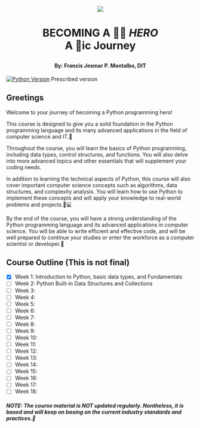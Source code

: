 
<p align="center">
  <img src="https://user-images.githubusercontent.com/65653238/212522749-e67eeb54-c942-4e35-a768-8374e61a5237.png"/>
<h1 align="center">BECOMING A 👨‍💻 <b><i>HERO</i></b>
<br>A 🐍ic Journey </br></p>

<h4 align="center">By: Francis Jesmar P. Montalbo, DIT</h4>

[![Python Version](https://img.shields.io/badge/python-3.8%2B-blue.svg)](https://www.python.org/downloads/release/python-380/) Prescribed version

## Greetings

<p>Welcome to your journey of becoming a Python programming hero!</p> 
<p>This course is designed to give you a solid foundation in the Python programming language and its many advanced applications in the field of computer science and IT.🚀</p>

<p>Throughout the course, you will learn the basics of Python programming, including data types, control structures, and functions. You will also delve into more advanced topics and other essentials that will supplement your coding needs.</p>

<p>In addition to learning the technical aspects of Python, this course will also cover important computer science concepts such as algorithms, data structures, and complexity analysis. You will learn how to use Python to implement these concepts and will apply your knowledge to real-world problems and projects.🤔💻</p>

<p>By the end of the course, you will have a strong understanding of the Python programming language and its advanced applications in computer science. You will be able to write efficient and effective code, and will be well prepared to continue your studies or enter the workforce as a computer scientist or developer.💼</p>

## Course Outline (This is not final)
- [x] Week 1: Introduction to Python, basic data types, and Fundamentals
- [ ] Week 2: Python Built-in Data Structures and Collections
- [ ] Week 3: 
- [ ] Week 4: 
- [ ] Week 5: 
- [ ] Week 6: 
- [ ] Week 7: 
- [ ] Week 8: 
- [ ] Week 9: 
- [ ] Week 10:
- [ ] Week 11: 
- [ ]  Week 12: 
- [ ]  Week 13: 
- [ ]  Week 14: 
- [ ]  Week 15: 
- [ ]  Week 16: 
- [ ]  Week 17: 
- [ ]  Week 18:

##### NOTE: The course material is NOT updated regularly. Nontheless, it is based and will keep on basing on the current industry standards and practices.🚀
